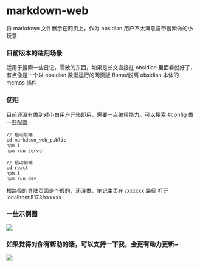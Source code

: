 # markdown-web

将 markdown 文件展示在网页上，作为 obsidian 用户不太满意自带搜索做的小玩意

### 目前版本的适用场景

适用于搜索一些日记，零散的东西，如果是长文直接在 obsidian 里面看就好了，有点像是一个以 obsidian 数据运行的网页版 flomo/脱离 obsidian 本体的 memos 插件

### 使用

目前还没有做到对小白用户开箱即用，需要一点编程能力。可以搜索 #config 做一些配置

```
// 启动后端
cd markdown_web_public
npm i
npm run server

// 启动前端
cd react
npm i
npm run dev 
```
根路径的登陆页面是个假的，还没做，笔记主页在 /xxxxxx 路径 打开 localhost:5173/xxxxxx

### 一些示例图

![](https://seyee.oss-cn-beijing.aliyuncs.com/assets/202312021926555.png)


### 如果觉得对你有帮助的话，可以支持一下我，会更有动力更新~

![](https://seyee.oss-cn-beijing.aliyuncs.com/assets/202312021924135.JPEG)